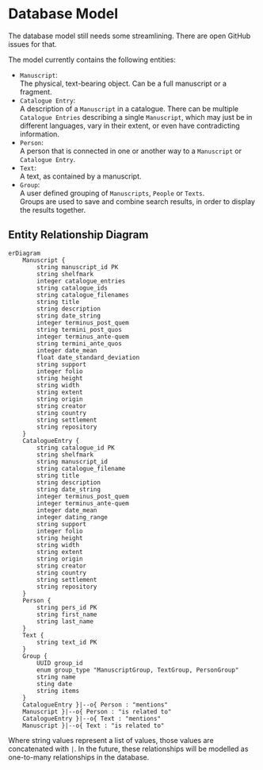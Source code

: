 # Database Model

The database model still needs some streamlining. 
There are open GitHub issues for that.

The model currently contains the following entities:

- `Manuscript`:  
  The physical, text-bearing object. 
  Can be a full manuscript or a fragment.
- `Catalogue Entry`:  
  A description of a `Manuscript` in a catalogue. 
  There can be multiple `Catalogue Entries` describing a single `Manuscript`, 
  which may just be in different languages, 
  vary in their extent,
  or even have contradicting information.
- `Person`:  
  A person that is connected in one or another way to a `Manuscript` or `Catalogue Entry`.
- `Text`:  
  A text, as contained by a manuscript.
- `Group`:  
  A user defined grouping of `Manuscripts`, `People` or `Texts`.  
  Groups are used to save and combine search results, 
  in order to display the results together.

## Entity Relationship Diagram

```mermaid
erDiagram
    Manuscript {
        string manuscript_id PK
        string shelfmark
        integer catalogue_entries
        string catalogue_ids
        string catalogue_filenames
        string title
        string description
        string date_string
        integer terminus_post_quem
        string termini_post_quos
        integer terminus_ante-quem
        string termini_ante_quos
        integer date_mean
        float date_standard_deviation
        string support
        integer folio
        string height
        string width
        string extent
        string origin
        string creator
        string country
        string settlement
        string repository
    }
    CatalogueEntry {
        string catalogue_id PK
        string shelfmark
        string manuscript_id
        string catalogue_filename
        string title
        string description
        string date_string
        integer terminus_post_quem
        integer terminus_ante-quem
        integer date_mean
        integer dating_range
        string support
        integer folio
        string height
        string width
        string extent
        string origin
        string creator
        string country
        string settlement
        string repository
    }
    Person {
        string pers_id PK
        string first_name
        string last_name
    }
    Text {
        string text_id PK
    }
    Group {
        UUID group_id
        enum group_type "ManuscriptGroup, TextGroup, PersonGroup"
        string name
        sting date
        string items
    }
    CatalogueEntry }|--o{ Person : "mentions"
    Manuscript }|--o{ Person : "is related to"
    CatalogueEntry }|--o{ Text : "mentions"
    Manuscript }|--o{ Text : "is related to"
```

Where string values represent a list of values, those values are concatenated with `|`. 
In the future, these relationships will be modelled as one-to-many relationships in the database.
